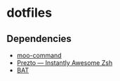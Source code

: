 # dotfiles

## Dependencies
- [moo-command](http://github.com/satrun77/moo-command)
- [Prezto — Instantly Awesome Zsh](https://github.com/sorin-ionescu/prezto)
- [BAT](https://github.com/sharkdp/bat#installation)
